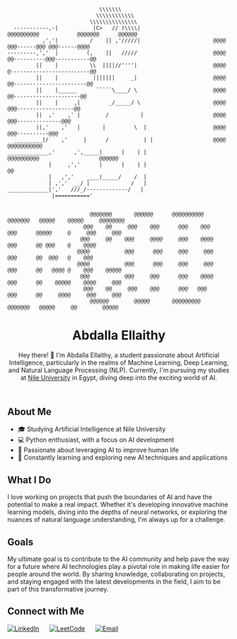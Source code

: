                                  \\\\\\\
                                \\\\\\\\\\\\
                              \\\\\\\\\\\\\\\
      -----------,-|           |C>   // )\\\\|                    @@@@@@@@@@            @@@@@@@      @@@@@@
               ,','|          /    || ,'/////|                       @@@@            @@@------@@@ @@@------@@@@
    ---------,','  |         (,    ||   /////                        @@@@           @@----------@@@-----------@@
             ||    |          \\  ||||//''''|                        @@@@           @-------------------------@@
             ||    |           |||||||     _|                        @@@@           @@-----------------------@@
             ||    |______      `````\____/ \                        @@@@            @@---------------------@@
             ||    |     ,|         _/_____/ \                       @@@@             @@@------------------@@
             ||  ,'    ,' |        /          |                      @@@@               @@@--------------@@@
             ||,'    ,'   |       |         \  |                     @@@@                 @@@----------@@@
      _________|/    ,'     |      /           | |                   @@@@                   @@@@@@@@@@@
    _____________,'      ,',_____|      |    | |                  @@@@@@@@@@                   @@@@@@
                 |     ,','      |      |    | |                                                 @@
                 |   ,','    ____|_____/    /  |
                 | ,','  __/ |             /   |
    _____________|','   ///_/-------------/   |
                  |==========='
      
    
                              @@@@@@@       @@@@@@      @@@@@@@@@@     @@@@@@@   @@@@@    @@@@@     @@@@@@@@
                            @@@    @@     @@@    @@@      @@@    @@@     @@@      @@@@@     @     @@@     @@@  
                           @@@     @@    @@@     @@@@     @@@    @@@@    @@@      @@ @@@    @    @@@@  
                          @@@@           @@@      @@@     @@@     @@@    @@@      @@  @@@   @    @@@ 
                          @@@@           @@@      @@@     @@@     @@@    @@@      @@   @@@@ @    @@@    @@@@@ 
                           @@@           @@@     @@@      @@@    @@@@    @@@      @@    @@@@@    @@@@     @@@
                            @@@    @@     @@@    @@@      @@@   @@@      @@@      @@     @@@@     @@@     @@@
                              @@@@@@        @@@@@       @@@@@@@@@      @@@@@@@   @@@@@     @@        @@@@@
                                                                              

<body>
    <header>
        <h1>Abdalla Ellaithy</h1>
        <p>Hey there! 👋 I'm Abdalla Ellaithy, a student passionate about Artificial Intelligence, particularly in the realms of Machine Learning, Deep Learning, and Natural Language Processing (NLP). Currently, I'm pursuing my studies at <a href="http://www.nu.edu.eg">Nile University</a> in Egypt, diving deep into the exciting world of AI.</p>
    </header>

  <section>
      <h2>About Me</h2>
      <ul>
          <li>🎓 Studying Artificial Intelligence at Nile University</li>
          <li>💻 Python enthusiast, with a focus on AI development</li>
          <li>🤖 Passionate about leveraging AI to improve human life</li>
          <li>🌱 Constantly learning and exploring new AI techniques and applications</li>
      </ul>
  </section>

  <section>
      <h2>What I Do</h2>
      <p>I love working on projects that push the boundaries of AI and have the potential to make a real impact. Whether it's developing innovative machine learning models, diving into the depths of neural networks, or exploring the nuances of natural language understanding, I'm always up for a challenge.</p>
  </section>

  <section>
      <h2>Goals</h2>
      <p>My ultimate goal is to contribute to the AI community and help pave the way for a future where AI technologies play a pivotal role in making life easier for people around the world. By sharing knowledge, collaborating on projects, and staying engaged with the latest developments in the field, I aim to be part of this transformative journey.</p>
  </section>

## Connect with Me

[![LinkedIn](https://cdn.icon-icons.com/icons2/2530/PNG/256/linkedin_button_icon_151847.png)](https://www.linkedin.com/in/abdallaellaithy/)
&nbsp;&nbsp;&nbsp;&nbsp;
[![LeetCode](https://cdn.icon-icons.com/icons2/2530/PNG/256/leetcode_button_icon_151892.png)](https://leetcode.com/abdallaellaithy/)
&nbsp;&nbsp;&nbsp;&nbsp;
[![Email](https://cdn.icon-icons.com/icons2/2530/PNG/256/gmail_button_icon_151848.png)](mailto:abdallaellaithy@gmail.com)





</body>
</html>
